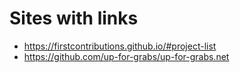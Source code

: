 # Sites with links
- https://firstcontributions.github.io/#project-list
- https://github.com/up-for-grabs/up-for-grabs.net
